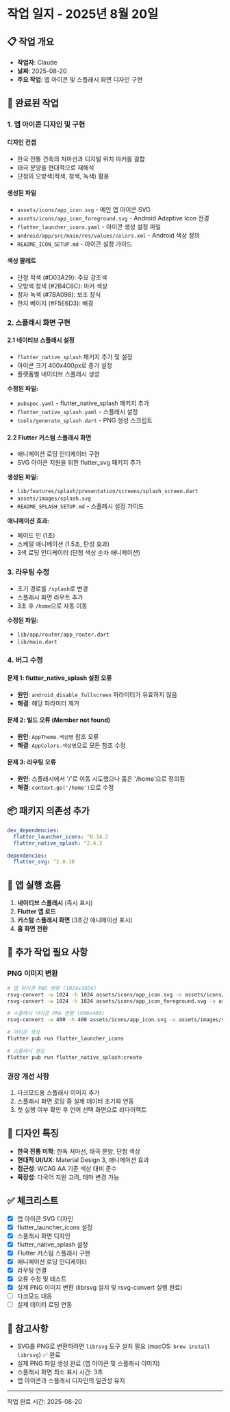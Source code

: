 # 작업 일지 - 2025년 8월 20일

## 📋 작업 개요
- **작업자**: Claude
- **날짜**: 2025-08-20
- **주요 작업**: 앱 아이콘 및 스플래시 화면 디자인 구현

## 🎯 완료된 작업

### 1. 앱 아이콘 디자인 및 구현
#### 디자인 컨셉
- 한국 전통 건축의 처마선과 디지털 위치 마커를 결합
- 태극 문양을 현대적으로 재해석
- 단청의 오방색(적색, 청색, 녹색) 활용

#### 생성된 파일
- `assets/icons/app_icon.svg` - 메인 앱 아이콘 SVG
- `assets/icons/app_icon_foreground.svg` - Android Adaptive Icon 전경
- `flutter_launcher_icons.yaml` - 아이콘 생성 설정 파일
- `android/app/src/main/res/values/colors.xml` - Android 색상 정의
- `README_ICON_SETUP.md` - 아이콘 설정 가이드

#### 색상 팔레트
- 단청 적색 (#D03A29): 주요 강조색
- 오방색 청색 (#2B4C8C): 마커 색상
- 청자 녹색 (#7BA098): 보조 장식
- 한지 베이지 (#F5E6D3): 배경

### 2. 스플래시 화면 구현

#### 2.1 네이티브 스플래시 설정
- `flutter_native_splash` 패키지 추가 및 설정
- 아이콘 크기 400x400px로 증가 설정
- 플랫폼별 네이티브 스플래시 생성

**수정된 파일:**
- `pubspec.yaml` - flutter_native_splash 패키지 추가
- `flutter_native_splash.yaml` - 스플래시 설정
- `tools/generate_splash.dart` - PNG 생성 스크립트

#### 2.2 Flutter 커스텀 스플래시 화면
- 애니메이션 로딩 인디케이터 구현
- SVG 아이콘 지원을 위한 flutter_svg 패키지 추가

**생성된 파일:**
- `lib/features/splash/presentation/screens/splash_screen.dart`
- `assets/images/splash.svg`
- `README_SPLASH_SETUP.md` - 스플래시 설정 가이드

**애니메이션 효과:**
- 페이드 인 (1초)
- 스케일 애니메이션 (1.5초, 탄성 효과)
- 3색 로딩 인디케이터 (단청 색상 순차 애니메이션)

### 3. 라우팅 수정
- 초기 경로를 `/splash`로 변경
- 스플래시 화면 라우트 추가
- 3초 후 `/home`으로 자동 이동

**수정된 파일:**
- `lib/app/router/app_router.dart`
- `lib/main.dart`

### 4. 버그 수정
#### 문제 1: flutter_native_splash 설정 오류
- **원인**: `android_disable_fullscreen` 파라미터가 유효하지 않음
- **해결**: 해당 파라미터 제거

#### 문제 2: 빌드 오류 (Member not found)
- **원인**: `AppTheme.색상명` 참조 오류
- **해결**: `AppColors.색상명`으로 모든 참조 수정

#### 문제 3: 라우팅 오류
- **원인**: 스플래시에서 '/'로 이동 시도했으나 홈은 '/home'으로 정의됨
- **해결**: `context.go('/home')`으로 수정

## 📦 패키지 의존성 추가
```yaml
dev_dependencies:
  flutter_launcher_icons: ^0.14.2
  flutter_native_splash: ^2.4.3

dependencies:
  flutter_svg: ^2.0.10
```

## 🔄 앱 실행 흐름
1. **네이티브 스플래시** (즉시 표시)
2. **Flutter 앱 로드**
3. **커스텀 스플래시 화면** (3초간 애니메이션 표시)
4. **홈 화면 전환**

## 📝 추가 작업 필요 사항

### PNG 이미지 변환
```bash
# 앱 아이콘 PNG 변환 (1024x1024)
rsvg-convert -w 1024 -h 1024 assets/icons/app_icon.svg -o assets/icons/app_icon.png
rsvg-convert -w 1024 -h 1024 assets/icons/app_icon_foreground.svg -o assets/icons/app_icon_foreground.png

# 스플래시 아이콘 PNG 변환 (400x400)
rsvg-convert -w 400 -h 400 assets/icons/app_icon.svg -o assets/images/splash_center_large.png

# 아이콘 생성
flutter pub run flutter_launcher_icons

# 스플래시 생성
flutter pub run flutter_native_splash:create
```

### 권장 개선 사항
1. 다크모드용 스플래시 이미지 추가
2. 스플래시 화면 로딩 중 실제 데이터 초기화 연동
3. 첫 실행 여부 확인 후 언어 선택 화면으로 리다이렉트

## 🎨 디자인 특징
- **한국 전통 미학**: 한옥 처마선, 태극 문양, 단청 색상
- **현대적 UI/UX**: Material Design 3, 애니메이션 효과
- **접근성**: WCAG AA 기준 색상 대비 준수
- **확장성**: 다국어 지원 고려, 테마 변경 가능

## ✅ 체크리스트
- [x] 앱 아이콘 SVG 디자인
- [x] flutter_launcher_icons 설정
- [x] 스플래시 화면 디자인
- [x] flutter_native_splash 설정
- [x] Flutter 커스텀 스플래시 구현
- [x] 애니메이션 로딩 인디케이터
- [x] 라우팅 연결
- [x] 오류 수정 및 테스트
- [x] 실제 PNG 이미지 변환 (librsvg 설치 및 rsvg-convert 실행 완료)
- [ ] 다크모드 대응
- [ ] 실제 데이터 로딩 연동

## 📌 참고사항
- SVG를 PNG로 변환하려면 `librsvg` 도구 설치 필요 (macOS: `brew install librsvg`) ✅ 완료
- 실제 PNG 파일 생성 완료 (앱 아이콘 및 스플래시 이미지)
- 스플래시 화면 최소 표시 시간: 3초
- 앱 아이콘과 스플래시 디자인의 일관성 유지

---

작업 완료 시간: 2025-08-20